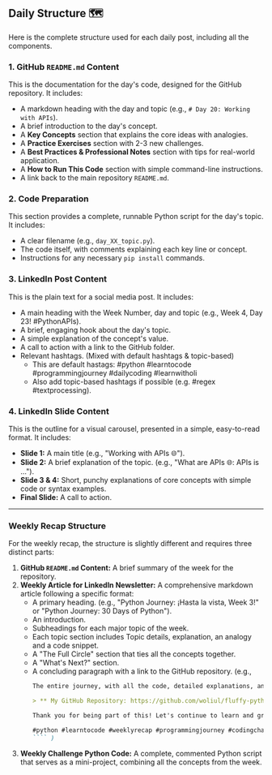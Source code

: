 ## Daily Structure 🗺️

Here is the complete structure used for each daily post, including all the components.

### 1. GitHub `README.md` Content
This is the documentation for the day's code, designed for the GitHub repository. It includes:
* A markdown heading with the day and topic (e.g., `# Day 20: Working with APIs`).
* A brief introduction to the day's concept.
* A **Key Concepts** section that explains the core ideas with analogies.
* A **Practice Exercises** section with 2-3 new challenges.
* A **Best Practices & Professional Notes** section with tips for real-world application.
* A **How to Run This Code** section with simple command-line instructions.
* A link back to the main repository `README.md`.

### 2. Code Preparation
This section provides a complete, runnable Python script for the day's topic. It includes:
* A clear filename (e.g., `day_XX_topic.py`).
* The code itself, with comments explaining each key line or concept.
* Instructions for any necessary `pip install` commands.

### 3. LinkedIn Post Content
This is the plain text for a social media post. It includes:
* A main heading with the Week Number, day and topic (e.g., Week 4, Day 23! #PythonAPIs).
* A brief, engaging hook about the day's topic.
* A simple explanation of the concept's value.
* A call to action with a link to the GitHub folder.
* Relevant hashtags. (Mixed with default hashtags & topic-based)
  * This are default hastags: #python #learntocode #programmingjourney #dailycoding #learnwitholi
  * Also add topic-based hashtags if possible (e.g. #regex #textprocessing).

### 4. LinkedIn Slide Content
This is the outline for a visual carousel, presented in a simple, easy-to-read format. It includes:
* **Slide 1:** A main title (e.g., "Working with APIs 🌐").
* **Slide 2:** A brief explanation of the topic. (e.g., "What are APIs 🌐: APIs is ...").
* **Slide 3 & 4:** Short, punchy explanations of core concepts with simple code or syntax examples.
* **Final Slide:** A call to action.

***

### Weekly Recap Structure

For the weekly recap, the structure is slightly different and requires three distinct parts:

1.  **GitHub `README.md` Content:** A brief summary of the week for the repository.
2.  **Weekly Article for LinkedIn Newsletter:** A comprehensive markdown article following a specific format:
    * A primary heading. (e.g., "Python Journey: ¡Hasta la vista, Week 3!" or "Python Journey: 30 Days of Python").
    * An introduction.
    * Subheadings for each major topic of the week.
    * Each topic section includes Topic details, explanation, an analogy and a code snippet.
    * A "The Full Circle" section that ties all the concepts together.
    * A "What's Next?" section.
    * A concluding paragraph with a link to the GitHub repository. (e.g., 
        ````markdown 
        The entire journey, with all the code, detailed explanations, and a setup guide, is permanently available on my GitHub. Feel free to explore it and learn at your own pace!
        
        > ** My GitHub Repository: https://github.com/woliul/fluffy-python**
        
        Thank you for being part of this! Let's continue to learn and grow together.
        
        #python #learntocode #weeklyrecap #programmingjourney #codingchallenge #growthmindset
        ```` )
3.  **Weekly Challenge Python Code:** A complete, commented Python script that serves as a mini-project, combining all the concepts from the week.

